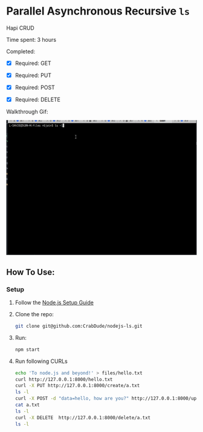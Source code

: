 # Parallel Asynchronous Recursive `ls`

Hapi CRUD

Time spent: 3 hours

Completed:

* [x] Required: GET
* [x] Required: PUT
* [x] Required: POST
* [x] Required: DELETE


Walkthrough Gif:

![Video Walkthrough](hapi-crud-walkthru.gif)


## How To Use:

### Setup

1. Follow the [Node.js Setup Guide](http://guides.codepath.com/nodejs/Setup)
1. Clone the repo:

    ```bash
    git clone git@github.com:CrabDude/nodejs-ls.git
    ```


1. Run:

    ```bash
    npm start
    ```
2. Run following CURLs

    ```bash
    echo 'To node.js and beyond!' > files/hello.txt
    curl http://127.0.0.1:8000/hello.txt
    curl -X PUT http://127.0.0.1:8000/create/a.txt
    ls -l
    curl -X POST -d "data=hello, how are you?" http://127.0.0.1:8000/update/a.txt
    cat a.txt
    ls -l
    curl -X DELETE  http://127.0.0.1:8000/delete/a.txt
    ls -l    
    ```
